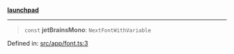 [**launchpad**](index.md)

***

> `const` **jetBrainsMono**: `NextFontWithVariable`

Defined in: [src/app/font.ts:3](https://github.com/victorbratov/launchpad/blob/ba912ff5e4884ef55d41a8ab239f2bb8e81f8ecb/src/app/font.ts#L3)
